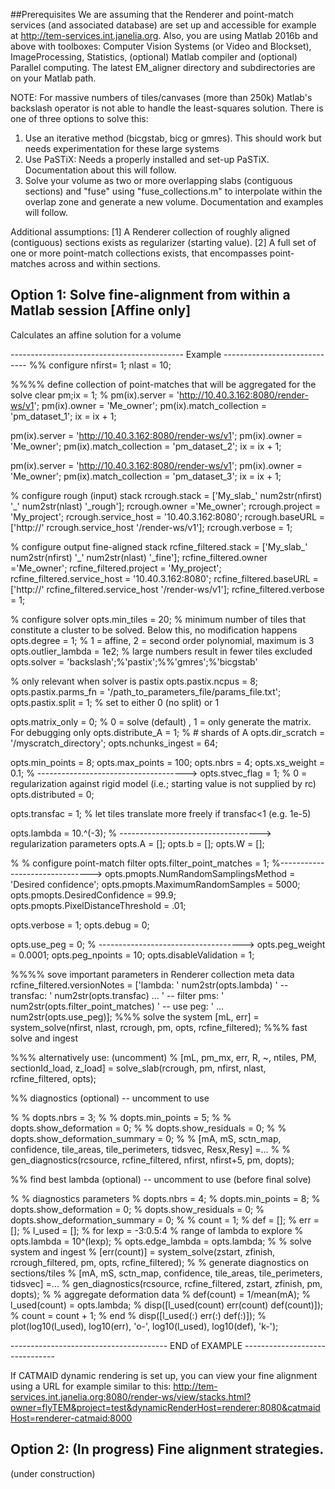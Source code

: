 ##Prerequisites
We are assuming that the Renderer and point-match services (and associated database) are set up and accessible for example at http://tem-services.int.janelia.org.
Also, you are using Matlab 2016b and above with toolboxes: Computer Vision Systems (or Video and Blockset), ImageProcessing, Statistics, (optional) Matlab compiler and (optional) Parallel computing. The latest EM_aligner directory and subdirectories are on your Matlab path.

NOTE:
For massive numbers of tiles/canvases (more than 250k) Matlab's backslash operator is not able to handle the least-squares solution. There is one of three options to solve this:
1. Use an iterative method (bicgstab, bicg or gmres). This should work but needs experimentation for these large systems
2. Use PaSTiX: Needs a properly installed and set-up PaSTiX. Documentation about this will follow.
3. Solve your volume as two or more overlapping slabs (contiguous sections) and "fuse" using "fuse_collections.m" to interpolate within the overlap zone and generate a new volume. Documentation and examples will follow.

Additional assumptions:
[1] A Renderer collection of roughly aligned (contiguous) sections exists as regularizer (starting value). 
[2] A full set of one or more point-match collections exists, that encompasses point-matches across and within sections.

## Option 1: Solve fine-alignment from within a Matlab session [Affine only]

Calculates an affine solution for a volume


------------------------------------------- Example -----------------------------
%% configure
nfirst= 1;
nlast = 10;

%%%% define collection of point-matches that will be aggregated for the solve
clear pm;ix = 1;
% 
pm(ix).server = 'http://10.40.3.162:8080/render-ws/v1';
pm(ix).owner = 'Me_owner';
pm(ix).match_collection = 'pm_dataset_1';
ix = ix + 1;

pm(ix).server = 'http://10.40.3.162:8080/render-ws/v1';
pm(ix).owner = 'Me_owner';
pm(ix).match_collection = 'pm_dataset_2';
ix = ix + 1;

pm(ix).server = 'http://10.40.3.162:8080/render-ws/v1';
pm(ix).owner = 'Me_owner';
pm(ix).match_collection = 'pm_dataset_3';
ix = ix + 1;



% configure rough (input) stack
rcrough.stack          = ['My_slab_' num2str(nfirst) '_' num2str(nlast) '_rough'];
rcrough.owner          ='Me_owner';
rcrough.project        = 'My_project';
rcrough.service_host   = '10.40.3.162:8080';
rcrough.baseURL        = ['http://' rcrough.service_host '/render-ws/v1'];
rcrough.verbose        = 1;

% configure output fine-aligned stack
rcfine_filtered.stack          = ['My_slab_' num2str(nfirst) '_' num2str(nlast) '_fine'];
rcfine_filtered.owner          ='Me_owner';
rcfine_filtered.project        = 'My_project';
rcfine_filtered.service_host   = '10.40.3.162:8080';
rcfine_filtered.baseURL        = ['http://' rcfine_filtered.service_host '/render-ws/v1'];
rcfine_filtered.verbose        = 1;


% configure solver
opts.min_tiles = 20; % minimum number of tiles that constitute a cluster to be solved. Below this, no modification happens
opts.degree = 1;    % 1 = affine, 2 = second order polynomial, maximum is 3
opts.outlier_lambda = 1e2;  % large numbers result in fewer tiles excluded
opts.solver = 'backslash';%'pastix';%%'gmres';%'bicgstab'


% only relevant when solver is pastix
opts.pastix.ncpus = 8;
opts.pastix.parms_fn = '/path_to_parameters_file/params_file.txt';
opts.pastix.split = 1; % set to either 0 (no split) or 1

opts.matrix_only = 0;   % 0 = solve (default) , 1 = only generate the matrix. For debugging only
opts.distribute_A = 1;  % # shards of A
opts.dir_scratch = '/myscratch_directory';
opts.nchunks_ingest = 64;

opts.min_points = 8;
opts.max_points = 100;
opts.nbrs = 4;
opts.xs_weight = 0.1;  % ------------------------------------->
opts.stvec_flag = 1;   % 0 = regularization against rigid model (i.e.; starting value is not supplied by rc)
opts.distributed = 0;

opts.transfac = 1;  % let tiles translate more freely if transfac<1 (e.g. 1e-5)

opts.lambda = 10.^(-3);  % -----------------------------------> regularization parameters
opts.A = [];
opts.b = [];
opts.W = [];

% % configure point-match filter
opts.filter_point_matches = 1;  %------------------------------->
opts.pmopts.NumRandomSamplingsMethod = 'Desired confidence';
opts.pmopts.MaximumRandomSamples = 5000;
opts.pmopts.DesiredConfidence = 99.9;
opts.pmopts.PixelDistanceThreshold = .01;

opts.verbose = 1;
opts.debug = 0;

opts.use_peg   = 0;   % ------------------------------------>
opts.peg_weight = 0.0001;
opts.peg_npoints = 10;
opts.disableValidation = 1;

%%%% sove important parameters in Renderer collection meta data
rcfine_filtered.versionNotes = ['lambda: ' num2str(opts.lambda) ' -- transfac: ' num2str(opts.transfac) ...
                                ' -- filter pms: ' num2str(opts.filter_point_matches) ' -- use peg: ' ...
                                num2str(opts.use_peg)];
%%% solve the system
[mL, err] =  system_solve(nfirst, nlast, rcrough, pm, opts, rcfine_filtered);  %%% fast solve and ingest

%%% alternatively use: (uncomment)
% [mL, pm_mx, err, R, ~, ntiles, PM, sectionId_load, z_load] = solve_slab(rcrough, pm, nfirst, nlast, rcfine_filtered, opts);


%% diagnostics (optional) -- uncomment to use

% % dopts.nbrs = 3;
% % dopts.min_points = 5;
% % dopts.show_deformation = 0;
% % dopts.show_residuals = 0;
% % dopts.show_deformation_summary = 0;
% % [mA, mS, sctn_map, confidence, tile_areas, tile_perimeters, tidsvec, Resx,Resy] =...
% %     gen_diagnostics(rcsource, rcfine_filtered, nfirst, nfirst+5, pm, dopts);


%% find best lambda (optional) -- uncomment to use (before final solve)

% % diagnostics parameters
% dopts.nbrs = 4;
% dopts.min_points = 8;
% dopts.show_deformation = 0;
% dopts.show_residuals = 0;
% dopts.show_deformation_summary = 0;
% 
% count = 1;
% def = [];
% err = [];
% l_used = [];
% for lexp = -3:0.5:4    % range of lambda to explore
%     opts.lambda = 10^(lexp);
%     opts.edge_lambda = opts.lambda;
%     % solve system and ingest
%     [err(count)] = system_solve(zstart, zfinish, rcrough_filtered, pm, opts, rcfine_filtered);
%     % generate diagnostics on sections/tiles
%     [mA, mS, sctn_map, confidence, tile_areas, tile_perimeters, tidsvec] =...
%         gen_diagnostics(rcsource, rcfine_filtered, zstart, zfinish, pm, dopts);
%     % aggregate deformation data
%     def(count) = 1/mean(mA);
%     l_used(count) = opts.lambda;
%     disp([l_used(count) err(count) def(count)]);
%     count = count + 1;
% end
% disp([l_used(:) err(:) def(:)]);
% plot(log10(l_used), log10(err), 'o-', log10(l_used), log10(def), 'k-');

--------------------------------------- END of EXAMPLE -------------------------------



If CATMAID dynamic rendering is set up, you can view your fine alignment using a URL for example similar to this:
http://tem-services.int.janelia.org:8080/render-ws/view/stacks.html?owner=flyTEM&project=test&dynamicRenderHost=renderer:8080&catmaidHost=renderer-catmaid:8000



## Option 2: (In progress) Fine alignment strategies. 
(under construction)






